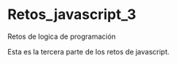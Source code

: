 # Retos_javascript_3
Retos de logica de programación

Esta es la tercera parte de los retos de javascript. 

